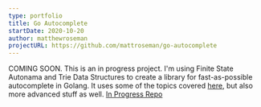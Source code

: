 ```yaml
---
type: portfolio
title: Go Autocomplete
startDate: 2020-10-20
author: matthewroseman
projectURL: https://github.com/mattroseman/go-autocomplete
---
```


COMING SOON.
This is an in progress project. I'm using Finite State Autonama and Trie Data Structures to create a library for fast-as-possible autocomplete in Golang.
It uses some of the topics covered [here](/blog/autocomplete-radix-tree), but also more advanced stuff as well.
[In Progress Repo](https://github.com/mattroseman/go-autocomplete)
